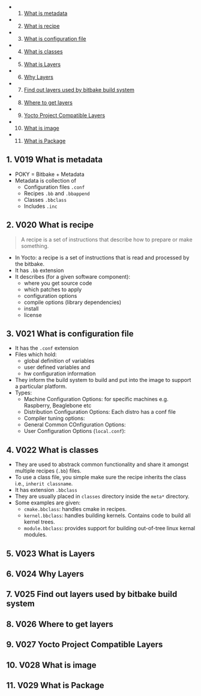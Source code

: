 <!-- vscode-markdown-toc -->
* 1. [What is metadata](#Whatismetadata)
* 2. [What is recipe](#Whatisrecipe)
* 3. [What is configuration file](#Whatisconfigurationfile)
* 4. [What is classes](#Whatisclasses)
* 5. [What is Layers](#WhatisLayers)
* 6. [Why Layers](#WhyLayers)
* 7. [Find out layers used by bitbake build system](#Findoutlayersusedbybitbakebuildsystem)
* 8. [Where to get layers](#Wheretogetlayers)
* 9. [Yocto Project Compatible Layers](#YoctoProjectCompatibleLayers)
* 10. [What is image](#Whatisimage)
* 11. [What is Package](#WhatisPackage)

<!-- vscode-markdown-toc-config
	numbering=true
	autoSave=true
	/vscode-markdown-toc-config -->
<!-- /vscode-markdown-toc -->

##  1. <a name='Whatismetadata'></a> V019 What is metadata
- POKY = Bitbake + Metadata
- Metadata is collection of 
  - Configuration files `.conf`
  - Recipes `.bb` and `.bbappend`
  - Classes `.bbclass`
  - Includes `.inc`


##  2. <a name='Whatisrecipe'></a> V020 What is recipe
> A recipe is a set of instructions that describe how to prepare or make something.

- In Yocto: a recipe is a set of instructions that is read and processed by the bitbake.
- It has `.bb` extension
- It describes (for a given software component):
  - where you get source code
  - which patches to apply
  - configuration options
  - compile options (library dependencies)
  - install
  - license

##  3. <a name='Whatisconfigurationfile'></a> V021 What is configuration file
- It has the `.conf` extension
- Files which hold:
  - global definition of variables
  - user defined variables and 
  - hw configuration information
- They inform the build system to build and put into the image to support a particular platform.
- Types:
  - Machine Configuration Options: for specific machines e.g. Raspberry, Beaglebone etc 
  - Distribution Configuration Options: Each distro has a conf file
  - Compiler tuning options:
  - General Common COnfiguration Options:
  - User Configuration Options (`local.conf`): 

##  4. <a name='Whatisclasses'></a> V022 What is classes
- They are used to abstrack common functionality and share it amongst multiple recipes (`.bb`) files.
- To use a class file, you simple make sure the recipe inherits the class i.e., `inherit classname`.
- It has extension `.bbclass`
- They are usually placed in `classes` directory inside the `meta*` directory.
- Some examples are given:
  - `cmake.bbclass`: handles cmake in recipes.
  - `kernel.bbclass`: handles building kernels. Contains code to build  all kernel trees.
  - `module.bbclass`: provides support for building out-of-tree linux kernal modules.

##  5. <a name='WhatisLayers'></a> V023 What is Layers

##  6. <a name='WhyLayers'></a> V024 Why Layers

##  7. <a name='Findoutlayersusedbybitbakebuildsystem'></a> V025 Find out layers used by bitbake build system

##  8. <a name='Wheretogetlayers'></a> V026 Where to get layers

##  9. <a name='YoctoProjectCompatibleLayers'></a> V027 Yocto Project Compatible Layers

##  10. <a name='Whatisimage'></a> V028 What is image

##  11. <a name='WhatisPackage'></a> V029 What is Package
